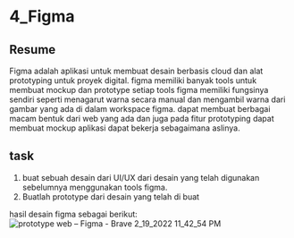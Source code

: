 # 4_Figma

## Resume


Figma adalah aplikasi untuk membuat desain berbasis cloud dan alat prototyping untuk proyek digital. figma memiliki banyak tools untuk membuat mockup dan prototype
setiap tools figma memiliki fungsinya sendiri seperti menagarut warna secara manual dan mengambil warna dari gambar yang ada di dalam workspace figma. dapat membuat berbagai macam 
bentuk dari web yang ada dan juga pada fitur prototyping dapat membuat mockup aplikasi dapat bekerja sebagaimana aslinya.

## task
1. buat sebuah desain dari UI/UX dari desain yang telah digunakan sebelumnya menggunakan tools figma.
2. Buatlah prototype dari desain yang telah di buat

hasil desain figma sebagai berikut: 
![prototype web – Figma - Brave 2_19_2022 11_42_54 PM](https://user-images.githubusercontent.com/72496912/155054493-c58101d9-77f8-4ee2-9e01-fdb631b939f3.png)

